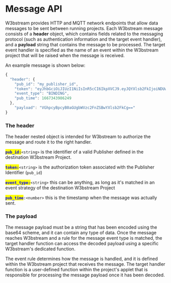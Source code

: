 # Message API

W3bstream provides HTTP and MQTT network endpoints that allow data messages to be sent between running projects. Each W3bstream message consists of a **header** object, which contains fields related to the messaging protocol (such as authentication information and the target event handler), and a **payload** string that contains the message to be processed. The target event handler is specified as the name of an event within the W3bstream project that will be raised when the message is received.

An example message is shown below:

```javascript
{
  "header": {
    "pub_id": "my_publisher_id",
    "token": "eyJhbGciOiJIUzI1NiIsInR5cCI6IkpXVCJ9.eyJQYXlsb2FkIjoiNDUwNTI4NzAxMjc2NTcwMyIsImlzcyI6InNydi1hcHBsZXQtbWdyIiwiZXhwIjoxNjY4Mzk4MDYxfQ._Q5ZaBP5FSa09s0FCn7CBcMCty9hkM5TDu5q1wTvwB8",
    "event_type": "BINDING",
    "pub_time": 1667343986249
  },
    "payload": "VGhpcyBpcyB0aGUgbWVzc2FnZSBwYXlsb2FkCg=="
}
```

### The header

The header nested object is intended for W3bstream to authorize the message and route it to the right handler.

<mark style="color:blue;">**`pub_id:`**</mark>`<string>` is the identifier of a valid Publisher defined in the destination W3bstream Project.

<mark style="color:blue;">**`token:`**</mark>`<string>` is the authorization token associated with the Publisher Identifier (`pub_id`)

<mark style="color:blue;">**`event_type:`**</mark>`<string>` this can be anything, as long as it's matched in an event strategy of the destination W3bstream Project

<mark style="color:blue;">**`pub_time`**</mark>`:<number>` this is the timestamp when the message was actually sent.

### The payload

The message payload must be a string that has been encoded using the base64 scheme, and it can contain any type of data. Once the message reaches W3bstream and a rule for the message event type is matched, the target handler function can access the decoded payload using a specific W3bstream's dedicated function.&#x20;

The event rule determines how the message is handled, and it is defined within the W3bstream project that receives the message. The target handler function is a user-defined function within the project's applet that is responsible for processing the message payload once it has been decoded.
